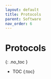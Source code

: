 ```yaml
---
layout: default
title: Protocols
parent: Software
nav_order: 6
---
```


# Protocols
{: .no_toc }

- TOC
{:toc}

